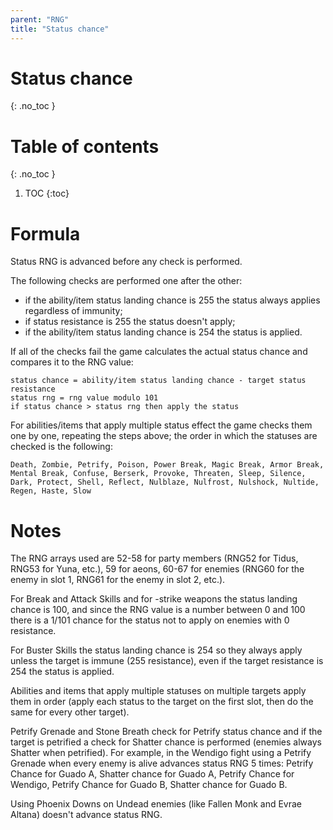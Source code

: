 ```yaml
---
parent: "RNG"
title: "Status chance"
---
```

# Status chance
{: .no_toc }

# Table of contents
{: .no_toc }

1. TOC
   {:toc}

# Formula
Status RNG is advanced before any check is performed.

The following checks are performed one after the other:
-   if the ability/item status landing chance is 255 the status always applies regardless of immunity;
-   if status resistance is 255 the status doesn't apply;
-   if the ability/item status landing chance is 254 the status is applied.

If all of the checks fail the game calculates the actual status chance and compares it to the RNG value:
```
status chance = ability/item status landing chance - target status resistance
status rng = rng value modulo 101
if status chance > status rng then apply the status
```

For abilities/items that apply multiple status effect the game checks them one by one, repeating the steps above; the order in which the statuses are checked is the following:
```
Death, Zombie, Petrify, Poison, Power Break, Magic Break, Armor Break, Mental Break, Confuse, Berserk, Provoke, Threaten, Sleep, Silence, Dark, Protect, Shell, Reflect, Nulblaze, Nulfrost, Nulshock, Nultide, Regen, Haste, Slow
```

# Notes
The RNG arrays used are 52-58 for party members (RNG52 for Tidus, RNG53 for Yuna, etc.), 59 for aeons, 60-67 for enemies (RNG60 for the enemy in slot 1, RNG61 for the enemy in slot 2, etc.).

For Break and Attack Skills and for -strike weapons the status landing chance is 100, and since the RNG value is a number between 0 and 100 there is a 1/101 chance for the status not to apply on enemies with 0 resistance.

For Buster Skills the status landing chance is 254 so they always apply unless the target is immune (255 resistance), even if the target resistance is 254 the status is applied.

Abilities and items that apply multiple statuses on multiple targets apply them in order (apply each status to the target on the first slot, then do the same for every other target).

Petrify Grenade and Stone Breath check for Petrify status chance and if the target is petrified a check for Shatter chance is performed (enemies always Shatter when petrified). For example, in the Wendigo fight using a Petrify Grenade when every enemy is alive advances status RNG 5 times: Petrify Chance for Guado A, Shatter chance for Guado A, Petrify Chance for Wendigo, Petrify Chance for Guado B, Shatter chance for Guado B.

Using Phoenix Downs on Undead enemies (like Fallen Monk and Evrae Altana) doesn't advance status RNG.
